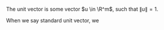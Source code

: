 The unit vector is some vector $u \in \R^m$, such that $\|u\| = 1$.

When we say standard unit vector, we 